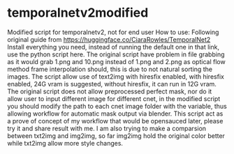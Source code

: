 # temporalnetv2modified
Modified script for temporalnetv2, not for end user
How to use:
Following original guide from https://huggingface.co/CiaraRowles/TemporalNet2
Install everything you need, instead of running the default one in that link, use the python script here.
The original script have problem in file grabbing as it would grab 1.png and 10.png instead of 1.png and 2.png as optical flow method frame interpolation should, this is due to not natural sorting the images.
The script allow use of text2img with hiresfix enabled, with hiresfix enabled, 24G vram is suggested, without hiresfix, it can run in 12G vram.
The original script does not allow preprocessed perfect mask, nor do it allow user to input different image for different cnet, in the modified script you should modify the path to each cnet image folder with the variable, thus allowing workflow for automatic mask output via blender.
This script act as a prove of concept of my workflow that would be opensauced later, please try it and share result with me. I am also trying to make a comparsion between txt2img and img2img, so far img2img hold the original color better while txt2img allow more style changes.
